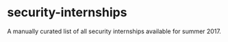 # security-internships
A manually curated list of all security internships available for summer 2017.

